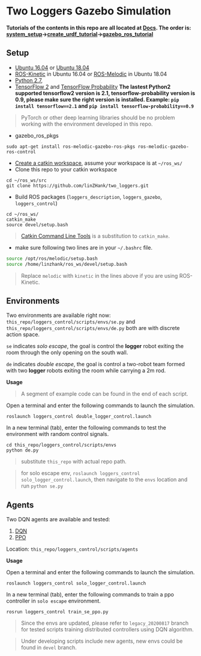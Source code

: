 # Two Loggers Gazebo Simulation
**Tutorials of the contents in this repo are all located at [Docs](https://github.com/linZHank/two_loggers/tree/master/Docs). The order is: [system_setup](https://github.com/linZHank/two_loggers/blob/master/Docs/system_setup.md)->[create_urdf_tutorial](https://github.com/linZHank/two_loggers/blob/master/Docs/create_urdf_tutorial.md)->[gazebo_ros_tutorial](https://github.com/linZHank/two_loggers/blob/master/Docs/gazebo_ros_tutorial.md)**

## Setup
- [Ubuntu 16.04](http://releases.ubuntu.com/16.04/) or [Ubuntu 18.04](http://releases.ubuntu.com/18.04/)
- [ROS-Kinetic](http://wiki.ros.org/kinetic) in Ubuntu 16.04 or [ROS-Melodic](http://wiki.ros.org/melodic) in Ubuntu 18.04
- [Python 2.7](https://www.python.org/download/releases/2.7/),
- [TensorFlow 2](https://www.tensorflow.org/) and [TensorFlow Probability](https://www.tensorflow.org/probability)
**The lastest Python2 supported tensorflow2 version is 2.1, tensorflow-probability version is 0.9, please make sure the right
version is installed. Example: `pip install tensorflow==2.1` and `pip install tensorflow-probability==0.9`**

> PyTorch or other deep learning libraries should be no problem working with the environment developed in this repo.

- gazebo_ros_pkgs
``` console
sudo apt-get install ros-melodic-gazebo-ros-pkgs ros-melodic-gazebo-ros-control
```
- [Create a catkin workspace](http://wiki.ros.org/catkin/Tutorials/create_a_workspace), assume your workspace is at `~/ros_ws/`
- Clone this repo to your catkin workspace
```console
cd ~/ros_ws/src
git clone https://github.com/linZHank/two_loggers.git
```
- Build ROS packages (`loggers_description`, `loggers_gazebo`, `loggers_control`)

``` console
cd ~/ros_ws/
catkin_make
source devel/setup.bash
```
> [Catkin Command Line Tools](https://catkin-tools.readthedocs.io/en/latest/) is a substitution to `catkin_make`.

- make sure following two lines are in your `~/.bashrc` file.
``` bash
source /opt/ros/melodic/setup.bash
source /home/linzhank/ros_ws/devel/setup.bash
```
> Replace `melodic` with `kinetic` in the lines above if you are using ROS-Kinetic.
## Environments
Two environments are available right now: `this_repo/loggers_control/scripts/envs/se.py` and `this_repo/loggers_control/scripts/envs/de.py` both are with discrete action space.

`se` indicates *solo escape*, the goal is control the **logger** robot exiting the room through the only opening on the south
wall.

`de` indicates *double escape*, the goal is control a two-robot team formed with two **logger** robots exiting the room while
carrying a 2m rod.

**Usage**

> A segment of example code can be found in the end of each script.

Open a terminal and enter the following commands to launch the simulation.
```console
roslaunch loggers_control double_logger_control.launch
```
In a new terminal (tab), enter the following commands to test the environment with random control signals.
```console
cd this_repo/loggers_control/scripts/envs
python de.py
```
> substitute `this_repo` with actual repo path.

> for solo escape env, `roslaunch loggers_control solo_logger_control.launch`, then navigate to the `envs`
> location and run `python se.py`

## Agents
Two DQN agents are available and tested:
1. [DQN](https://www.nature.com/articles/nature14236)
2. [PPO](https://arxiv.org/abs/1707.06347)

Location: `this_repo/loggers_control/scripts/agents`

**Usage**

Open a terminal and enter the following commands to launch the simulation.
```console
roslaunch loggers_control solo_logger_control.launch
```
In a new terminal (tab), enter the following commands to train a ppo controller in `solo escape` environment.
```console
rosrun loggers_control train_se_ppo.py
```
> Since the envs are updated, please refer to `legacy_20200817` branch for tested scripts training distributed controllers using
> DQN algorithm.

> Under developing scripts include new agents, new envs could be found in `devel` branch.
